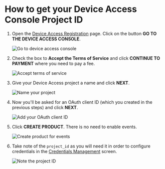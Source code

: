 # How to get your Device Access Console Project ID

1. Open the [Device Access Registration](https://device-access.cloud.google.com) page. Click on the button **GO TO THE DEVICE ACCESS CONSOLE**.

   ![Go to device access console](/screenshots/dac/device_access.png)

2. Check the box to **Accept the Terms of Service** and click **CONTINUE TO PAYMENT** where you need to pay a fee.

   ![Accept terms of service](/screenshots/dac/accept_terms.png)

3. Give your Device Access project a name and click **NEXT**.

   ![Name your project](/screenshots/dac/project_name.png)

4. Now you'll be asked for an OAuth client ID (which you created in the previous steps) and click **NEXT**.

   ![Add your OAuth client ID](/screenshots/dac/device_access_oauth_client_id.png)

5. Click **CREATE PRODUCT**. There is no need to enable events.

   ![Create product for events](/screenshots/dac/enable_events.png)

6. Take note of the `project_id` as you will need it in order to configure credentials in the [Credentials Management](/setup/credentials) screen.

   ![Note the project ID](/screenshots/dac/note_the_project_id.jpg)
